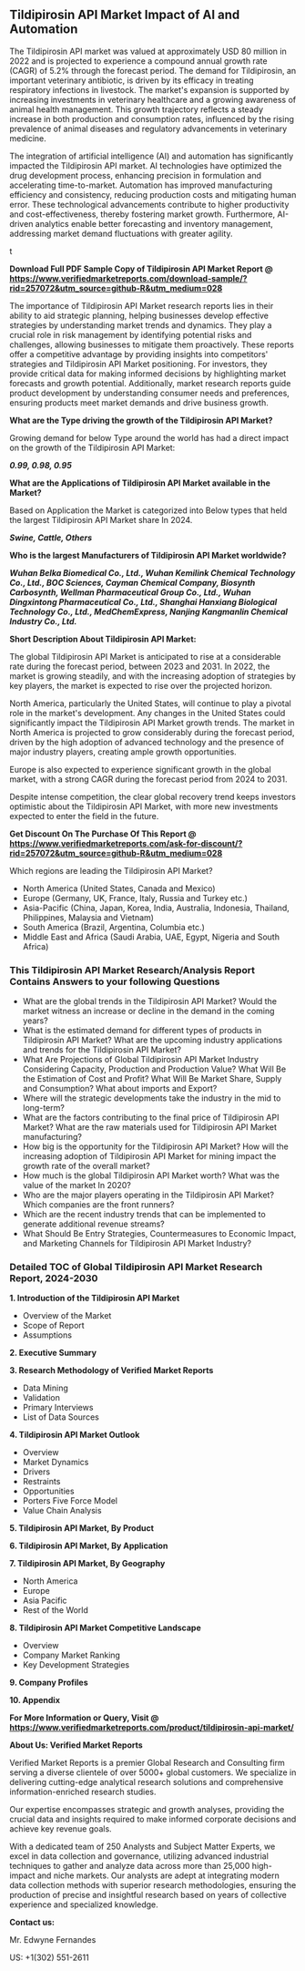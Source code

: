 <h2>Tildipirosin API Market Impact of AI and Automation</h2><p>The Tildipirosin API market was valued at approximately USD 80 million in 2022 and is projected to experience a compound annual growth rate (CAGR) of 5.2% through the forecast period. The demand for Tildipirosin, an important veterinary antibiotic, is driven by its efficacy in treating respiratory infections in livestock. The market's expansion is supported by increasing investments in veterinary healthcare and a growing awareness of animal health management. This growth trajectory reflects a steady increase in both production and consumption rates, influenced by the rising prevalence of animal diseases and regulatory advancements in veterinary medicine.</p><p>The integration of artificial intelligence (AI) and automation has significantly impacted the Tildipirosin API market. AI technologies have optimized the drug development process, enhancing precision in formulation and accelerating time-to-market. Automation has improved manufacturing efficiency and consistency, reducing production costs and mitigating human error. These technological advancements contribute to higher productivity and cost-effectiveness, thereby fostering market growth. Furthermore, AI-driven analytics enable better forecasting and inventory management, addressing market demand fluctuations with greater agility.</p>t</p><p id="" class=""><strong>Download Full PDF Sample Copy of Tildipirosin API Market Report @ <a href="https://www.verifiedmarketreports.com/download-sample/?rid=257072&utm_source=github-R&utm_medium=028" target="_blank">https://www.verifiedmarketreports.com/download-sample/?rid=257072&utm_source=github-R&utm_medium=028</a></strong></p><p>The importance of&nbsp;Tildipirosin API Market research reports lies in their ability to aid strategic planning, helping businesses develop effective strategies by understanding market trends and dynamics. They play a crucial role in risk management by identifying potential risks and challenges, allowing businesses to mitigate them proactively. These reports offer a competitive advantage by providing insights into competitors' strategies and Tildipirosin API Market positioning. For investors, they provide critical data for making informed decisions by highlighting market forecasts and growth potential. Additionally, market research reports guide product development by understanding consumer needs and preferences, ensuring products meet market demands and drive business growth.</p><p><strong>What are the&nbsp;Type driving the growth of the Tildipirosin API Market?</strong></p><p id="" class="">Growing demand for below Type around the world has had a direct impact on the growth of the Tildipirosin API Market:</p><em><strong>0.99, 0.98, 0.95</strong></em></p><strong>What are the&nbsp;Applications&nbsp;of Tildipirosin API Market available in the Market?</strong></p><p id="" class="">Based on Application the Market is categorized into Below types that held the largest Tildipirosin API Market share In 2024.</p><em><strong>Swine, Cattle, Others</strong></em></p><strong>Who is the largest Manufacturers of Tildipirosin API Market worldwide?</strong></p><p><em><strong>Wuhan Belka Biomedical Co., Ltd., Wuhan Kemilink Chemical Technology Co., Ltd., BOC Sciences, Cayman Chemical Company, Biosynth Carbosynth, Wellman Pharmaceutical Group Co., Ltd., Wuhan Dingxintong Pharmaceutical Co., Ltd., Shanghai Hanxiang Biological Technology Co., Ltd., MedChemExpress, Nanjing Kangmanlin Chemical Industry Co., Ltd.</strong></em></p><p id="" class=""><strong>Short Description About Tildipirosin API Market:</strong></p><p>The global Tildipirosin API Market is anticipated to rise at a considerable rate during the forecast period, between 2023 and 2031. In 2022, the market is growing steadily, and with the increasing adoption of strategies by key players, the market is expected to rise over the projected horizon.</p><p>North America, particularly the United States, will continue to play a pivotal role in the market's development. Any changes in the United States could significantly impact the Tildipirosin API Market growth trends. The market in North America is projected to grow considerably during the forecast period, driven by the high adoption of advanced technology and the presence of major industry players, creating ample growth opportunities.</p><p>Europe is also expected to experience significant growth in the global market, with a strong CAGR during the forecast period from 2024 to 2031.</p><p>Despite intense competition, the clear global recovery trend keeps investors optimistic about the Tildipirosin API Market, with more new investments expected to enter the field in the future.</p><p id="" class=""><strong>Get Discount On The Purchase Of This Report @ <a href="https://www.verifiedmarketreports.com/ask-for-discount/?rid=257072&utm_source=github-R&utm_medium=028" target="_blank">https://www.verifiedmarketreports.com/ask-for-discount/?rid=257072&utm_source=github-R&utm_medium=028</a></strong></p>Which regions are leading the Tildipirosin API Market?</p><ul><li>North America (United States, Canada and Mexico)</li><li>Europe (Germany, UK, France, Italy, Russia and Turkey etc.)</li><li>Asia-Pacific (China, Japan, Korea, India, Australia, Indonesia, Thailand, Philippines, Malaysia and Vietnam)</li><li>South America (Brazil, Argentina, Columbia etc.)</li><li>Middle East and Africa (Saudi Arabia, UAE, Egypt, Nigeria and South Africa)</li></ul><h3 id="" class="">This Tildipirosin API Market Research/Analysis Report Contains Answers to your following Questions</h3><ul><li>What are the global trends in the Tildipirosin API Market? Would the market witness an increase or decline in the demand in the coming years?</li><li>What is the estimated demand for different types of products in Tildipirosin API Market? What are the upcoming industry applications and trends for the Tildipirosin API Market?</li><li>What Are Projections of Global Tildipirosin API Market Industry Considering Capacity, Production and Production Value? What Will Be the Estimation of Cost and Profit? What Will Be Market Share, Supply and Consumption? What about imports and Export?</li><li>Where will the strategic developments take the industry in the mid to long-term?</li><li>What are the factors contributing to the final price of Tildipirosin API Market? What are the raw materials used for Tildipirosin API Market manufacturing?</li><li>How big is the opportunity for the Tildipirosin API Market? How will the increasing adoption of Tildipirosin API Market for mining impact the growth rate of the overall market?</li><li>How much is the global Tildipirosin API Market worth? What was the value of the market In 2020?</li><li>Who are the major players operating in the Tildipirosin API Market? Which companies are the front runners?</li><li>Which are the recent industry trends that can be implemented to generate additional revenue streams?</li><li>What Should Be Entry Strategies, Countermeasures to Economic Impact, and Marketing Channels for Tildipirosin API Market Industry?</li></ul><h3 id="" class="">Detailed TOC of Global Tildipirosin API Market Research Report, 2024-2030</h3><p id="" class=""><strong>1. Introduction of the Tildipirosin API Market</strong></p><ul><li>Overview of the Market</li><li>Scope of Report</li><li>Assumptions</li></ul><p id="" class=""><strong>2. Executive Summary</strong></p><p id="" class=""><strong>3. Research Methodology of Verified Market Reports</strong></p><ul><li>Data Mining</li><li>Validation</li><li>Primary Interviews</li><li>List of Data Sources</li></ul><p id="" class=""><strong>4. Tildipirosin API Market Outlook</strong></p><ul><li>Overview</li><li>Market Dynamics</li><li>Drivers</li><li>Restraints</li><li>Opportunities</li><li>Porters Five Force Model</li><li>Value Chain Analysis</li></ul><p id="" class=""><strong>5. Tildipirosin API Market, By Product</strong></p><p id="" class=""><strong>6. Tildipirosin API Market, By Application</strong></p><p id="" class=""><strong>7. Tildipirosin API Market, By Geography</strong></p><ul><li>North America</li><li>Europe</li><li>Asia Pacific</li><li>Rest of the World</li></ul><p id="" class=""><strong>8. Tildipirosin API Market Competitive Landscape</strong></p><ul><li>Overview</li><li>Company Market Ranking</li><li>Key Development Strategies</li></ul><p id="" class=""><strong>9. Company Profiles</strong></p><p id="" class=""><strong>10. Appendix</strong></p><p id="" class=""><strong>For More Information or Query, Visit @ <a href="https://www.verifiedmarketreports.com/product/tildipirosin-api-market/" target="_blank">https://www.verifiedmarketreports.com/product/tildipirosin-api-market/</a></strong></p><p id="" class=""><strong>About Us: Verified Market Reports</strong></p><p id="" class="">Verified Market Reports is a premier Global Research and Consulting firm serving a diverse clientele of over 5000+ global customers. We specialize in delivering cutting-edge analytical research solutions and comprehensive information-enriched research studies.</p><p id="" class="">Our expertise encompasses strategic and growth analyses, providing the crucial data and insights required to make informed corporate decisions and achieve key revenue goals.</p><p id="" class="">With a dedicated team of 250 Analysts and Subject Matter Experts, we excel in data collection and governance, utilizing advanced industrial techniques to gather and analyze data across more than 25,000 high-impact and niche markets. Our analysts are adept at integrating modern data collection methods with superior research methodologies, ensuring the production of precise and insightful research based on years of collective experience and specialized knowledge.</p><p id="" class=""><strong>Contact us:</strong></p><p id="" class="">Mr. Edwyne Fernandes</p><p id="" class="">US: +1(302) 551-2611</p>